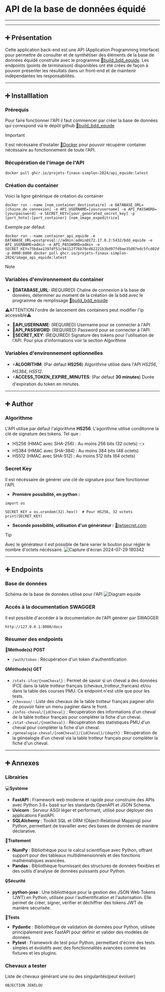 ﻿# API de la base de données équidé
---
---
## :heavy_plus_sign: Présentation
Cette application back-end est une API (Application Programming Interface) pour permettre de consulter et de synthétiser des éléments de la base de données équidé construite avec le programme [:link:build_bdd_equide](https://github.com/Projets-finaux-Simplon-2024/build_bdd_equide). Les endpoints (points de terminaison) disponibles ont été crées de façon à pouvoir présenter les résultats dans un front-end et de maintenir indépendantes les responsabilités.

---
## :heavy_plus_sign: Installlation
### Prérequis
Pour faire fonctionner l'API il faut commencer par créer la base de données qui correspond via le dépôt github [:link:build_bdd_equide](https://github.com/Projets-finaux-Simplon-2024/build_bdd_equide)

> [!IMPORTANT]
> Il est nécéssaire d'installer [:link:Docker](https://docs.docker.com/desktop/) pour pouvoir récupérer container nécéssaire au fonctionnement de toute l'API.

### Récupération de l'image de l'API

```
docker pull ghcr.io/projets-finaux-simplon-2024/api_equide:latest
```

### Création du container
Voici la ligne générique de création du container 

```
docker run --name [nom_container_destinataire] -e DATABASE_URL=[chaine_de_connexion] -e API_USERNAME=[yourusername] -e API_PASSWORD=[yourpassword] -e SECRET_KEY=[your_generated_secret_key] -p [port_hote]:[port_container] [nom_image_expeditrice]
```

Exemple par défaut 
```
docker run --name container_api_equide -e DATABASE_URL=postgresql://admin:admin@172.17.0.2:5432/bdd_equide -e API_USERNAME=admin -e API_PASSWORD=admin -e SECRET_KEY=75bdaa1397df51c94112f76b70cd62221b3bd97fd9ae35d07edc5fcd02dff068 -p 8000:8000 docker pull ghcr.io/projets-finaux-simplon-2024/image_api_equide:latest
```

> [!NOTE]
> ### Variables d'environnement du container
> - :key:**DATABASE_URL**: (REQUIRED) Chaîne de connexion à la base de données, déterminer au moment de la création de la bdd avec le programme de remplissage [:link:build_bdd_equide](https://github.com/Projets-finaux-Simplon-2024/build_bdd_equide)
> 
> :warning:ATTENTION l'ordre de lancement des containers peut modifier l'ip accessible:warning:
> - :key:**API_USERNAME**: (REQUIRED) Username pour se connecter à l'API 
> - :key:**API_PASSWORD**: (REQUIRED) Password pour se connecter à l'API
> - :key:**SECRET_KEY**: (REQUIRED) Signature des tokens pour l'utilisation de l'API. Pour plus d'informations voir la section Algorithme
> ### Variables d'environnement optionnelles
> - :zap:**ALGORITHM**: (Par défaut **HS256**) Algorithme utilisé dans l'API *HS256*, *HS384*, *HS512*.
> - :zap:**ACCESS_TOKEN_EXPIRE_MINUTES**: (Par défaut **30 minutes**) Durée d'expiration du token en minutes.

---
## :heavy_plus_sign: Author
### Algorithme
L'API utilise par défaut l'algorithme **HS256**. L'agorithme utilisé conditonne la clé de signature des tokens. Tel que : 
- HS256 (HMAC avec SHA-256) : Au moins 256 bits (32 octets) :point_left:
- HS384 (HMAC avec SHA-384) : Au moins 384 bits (48 octets)
- HS512 (HMAC avec SHA-512) : Au moins 512 bits (64 octets)

### Secret Key
Il est nécéssaire de générer une clé de signature pour faire fonctionner l'API.
- **Première possibilité, en python :** 
```
import os

SECRET_KEY = os.urandom(32).hex()  # Pour HS256, 32 octets
print(SECRET_KEY)
```
- **Seconde possibilité, utilisation d'un générateur :** [:link:jwtsecret.com](https://jwtsecret.com/generate)
> [!TIP]
> Avec le générateur il est possible de faire varier le bouton pour régler le nombre d'octets nécéssaire.
> ![Capture d'écran 2024-07-29 180342](https://github.com/user-attachments/assets/fb485c46-7931-406f-8a75-b1d3ad151acf)

---
## :heavy_plus_sign: Endpoints
### Base de données
Schéma de la base de données utilisé pour l'API
![Diagram equide](https://github.com/user-attachments/assets/d0282c82-e713-4a16-b396-f28735384525)


### Accés à la documentation SWAGGER
Il est possible d'accéder à la documentation de l'API générer par SWAGGER
```
http://127.0.0.1:8000/docs
```
### Résumer des endpoints
:door:**Méthode(s) POST** 
- ```/auth/token``` : Récupération d'un token d'authentification

:lock:**Méthode(s) GET** 
- ```/stats-ifce/{nomCheval}``` : Permet de savoir si un cheval a des données IFCE dans la table trotteur français (chevaux_trotteur_francais) et/ou dans la table des courses PMU. Ce endpoint n'est utile que pour les tests.
- ```/chevaux/``` : Liste des chevaux de la table trotteur français paginer afin de pouvoir faire un menu paginer dans le front.
- ```/infos-cheval/{idCheval}``` : Recupération des informations d'un cheval de la table trotteur français pour compléter la fiche d'un cheval.
- ```/stat-cheval/{nomCheval}``` : Récupération des statistiques PMU d'un cheval pour compléter la fiche d'un cheval.
- ```/genealogie-cheval/{nomCheval}/{idCheval}/{depth}``` : Récupération de la généalogie d'un cheval via la table trotteur français pour compléter la fiche d'un cheval.

---
## :heavy_plus_sign: Annexes
### Librairies
:computer:**Système**

- **FastAPI** : Framework web moderne et rapide pour construire des APIs avec Python 3.6+ basé sur les standards OpenAPI et JSON Schema.
- **Uvicorn** : Serveur ASGI léger et performant, utilisé pour déployer des applications FastAPI.
- **SQLAlchemy** : Toolkit SQL et ORM (Object-Relational Mapping) pour Python, permettant de travailler avec des bases de données de manière déclarative.

 :floppy_disk:**Traitement**

- **NumPy** : Bibliothèque pour le calcul scientifique avec Python, offrant support pour des tableaux multidimensionnels et des fonctions mathématiques avancées.
- **Pandas** : Bibliothèque fournissant des structures de données flexibles et des outils d'analyse de données puissants pour Python.

:lock:**Sécurité**

- **python-jose** : Une bibliothèque pour la gestion des JSON Web Tokens (JWT) en Python, utilisée pour l'authentification et l'autorisation. Elle permet de créer, signer, vérifier et déchiffrer des tokens JWT de manière sécurisée.

:mag_right:**Tests**

- **Pydantic** : Bibliothèque de validation de données pour Python, utilisée principalement avec FastAPI pour définir et valider des modèles de données.
- **Pytest** : Framework de test pour Python, permettant d'écrire des tests simples et évolutifs avec des fonctionnalités avancées comme les fixtures et les plugins.


### Chevaux a tester
Liste de chevaux générant une ou des singularités(peut évoluer)
```
OBJECTION JENILOU
```







